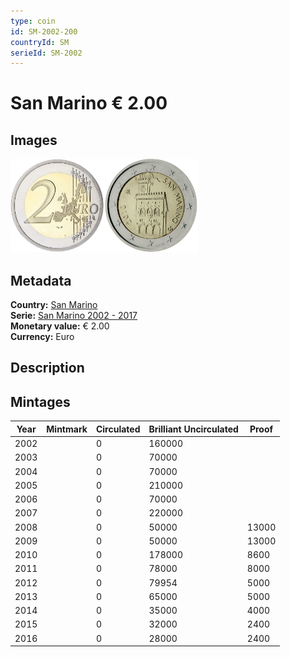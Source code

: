 ```yaml
---
type: coin
id: SM-2002-200
countryId: SM
serieId: SM-2002
---
```


# San Marino € 2.00

## Images

<img src="../../../Images/common-2002-200.webp" height="150" alt="Front image"><img src="Images/san marino-2002-200.webp" height="150" alt="Back image">

## Metadata

**Country:** [San Marino](../index.md)\
**Serie:** [San Marino 2002 - 2017](index.md)\
**Monetary value:** € 2.00\
**Currency:** Euro

## Description

## Mintages

| Year | Mintmark | Circulated | Brilliant Uncirculated | Proof |
| ---- | -------- | ---------- | ---------------------- | ----- |
| 2002 |          | 0          | 160000                 |       |
| 2003 |          | 0          | 70000                  |       |
| 2004 |          | 0          | 70000                  |       |
| 2005 |          | 0          | 210000                 |       |
| 2006 |          | 0          | 70000                  |       |
| 2007 |          | 0          | 220000                 |       |
| 2008 |          | 0          | 50000                  | 13000 |
| 2009 |          | 0          | 50000                  | 13000 |
| 2010 |          | 0          | 178000                 | 8600  |
| 2011 |          | 0          | 78000                  | 8000  |
| 2012 |          | 0          | 79954                  | 5000  |
| 2013 |          | 0          | 65000                  | 5000  |
| 2014 |          | 0          | 35000                  | 4000  |
| 2015 |          | 0          | 32000                  | 2400  |
| 2016 |          | 0          | 28000                  | 2400  |
